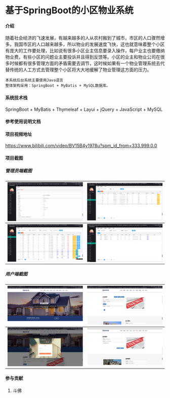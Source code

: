 # 基于SpringBoot的小区物业系统


#### 

#### 介绍

随着社会经济的飞速发展，有越来越多的人从农村搬到了城市，市区的人口骤然增多。我国市区的人口越来越多，所以物业的发展速度飞快，这也就意味着整个小区有庞大的工作要处理，比如说有很多小区业主信息要录入操作，每户业主也要缴纳物业费，有些小区的问题业主要投诉并且得到反馈等。小区的业主和物业公司在很多时候都有很多管理方面的矛盾需要去调节，这时候如果有一个物业管理系统去代替传统的人工方式去管理整个小区将大大地缓解了物业管理这方面的压力。

```
本系统后台系统主要使用Java语言
整体架构采用：SpringBoot + MyBatis + MySQL数据库。
```



#### 系统技术栈

SpringBoot + MyBatis + Thymeleaf + Layui +  jQuery + JavaScript +  MySQL 

#### 参考使用说明文档

#### 项目视频地址

https://www.bilibili.com/video/BV15B4y1978u?spm_id_from=333.999.0.0

#### 项目截图

##### 管理员端截图

| <img src="img/admin_index.png" style="zoom:33%;" /> | <img src="img/user.png" style="zoom:33%;" />     |
| --------------------------------------------------- | ------------------------------------------------ |
| <img src="img/housing.png" style="zoom:33%;" />     | <img src="img/property.png" style="zoom:33%;" /> |



##### 用户端截图

| <img src="img/web_1.png" style="zoom:33%;" /> | <img src="img/notice.png" style="zoom:33%;" /> |
| --------------------------------------------- | ---------------------------------------------- |
| <img src="img/login.png" style="zoom:33%;" /> | <img src="img/other.png" style="zoom:33%;" />  |



#### 参与贡献

1.  斗佛

